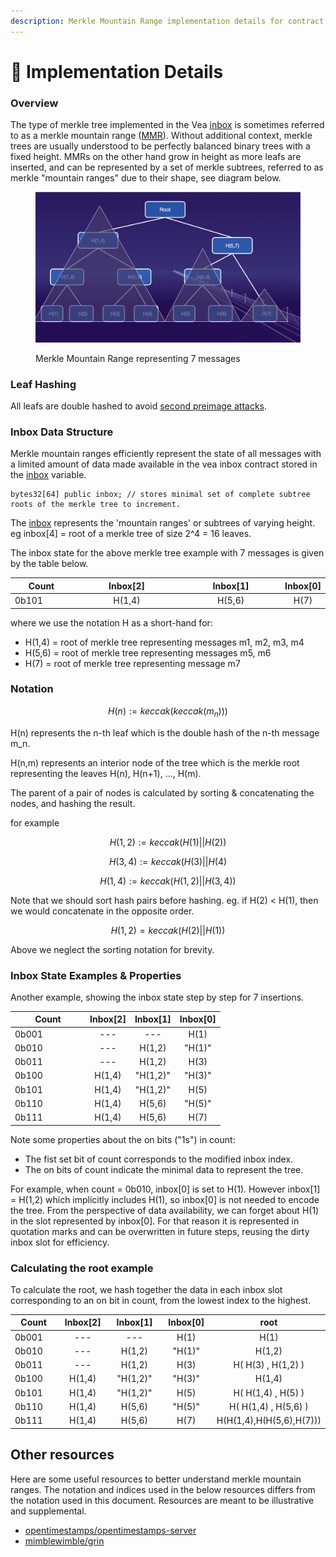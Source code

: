 ```yaml
---
description: Merkle Mountain Range implementation details for contract reviewers.
---
```


# 📝 Implementation Details

### Overview

The type of merkle tree implemented in the Vea [inbox](https://github.com/kleros/vea/blob/2410617e6e6c243bc3108059c39703350031ead2/contracts/src/arbitrumToEth/VeaInboxArbToEth.sol) is sometimes referred to as a merkle mountain range ([MMR](https://github.com/opentimestamps/opentimestamps-server/blob/master/doc/merkle-mountain-range.md)). Without additional context, merkle trees are usually understood to be perfectly balanced binary trees with a fixed height. MMRs on the other hand grow in height as more leafs are inserted, and can be represented by a set of merkle subtrees, referred to as merkle "mountain ranges" due to their shape, see diagram below.

<figure><img src="../../.gitbook/assets/image (44).png" alt=""><figcaption><p>Merkle Mountain Range representing 7 messages</p></figcaption></figure>

### Leaf Hashing

All leafs are double hashed to avoid [second preimage attacks](https://flawed.net.nz/2018/02/21/attacking-merkle-trees-with-a-second-preimage-attack/).

### Inbox Data Structure

Merkle mountain ranges efficiently represent the state of all messages with a limited amount of data made available in the vea inbox contract stored in the [inbox](https://github.com/kleros/vea/blob/2410617e6e6c243bc3108059c39703350031ead2/contracts/src/arbitrumToEth/VeaInboxArbToEth.sol#L34) variable.

```
bytes32[64] public inbox; // stores minimal set of complete subtree roots of the merkle tree to increment.
```

The [inbox](https://github.com/kleros/vea/blob/c78180985507611b3f6b69c2863a7a36e1daed47/contracts/src/arbitrumToEth/VeaInboxArbToEth.sol#L50) represents the 'mountain ranges' or subtrees of varying height. eg inbox\[4] = root of a merkle tree of size 2^4 = 16 leaves.

The inbox state for the above merkle tree example with 7 messages is given by the table below.

<table><thead><tr><th width="101">Count</th><th width="201" align="center">Inbox[2]</th><th width="180" align="center">Inbox[1]</th><th align="center">Inbox[0]</th></tr></thead><tbody><tr><td>0b101</td><td align="center">H(1,4)</td><td align="center">H(5,6)</td><td align="center">H(7)</td></tr></tbody></table>

where we use the notation H as a short-hand for:

* H(1,4) = root of merkle tree representing messages m1, m2, m3, m4
* H(5,6) = root of merkle tree representing messages m5, m6
* H(7) = root of merkle tree representing message m7

### Notation

$$
H(n):= keccak(keccak(m_n)))
$$

H(n) represents the n-th leaf which is the double hash of the n-th message m\_n.

H(n,m) represents an interior node of the tree which is the merkle root representing the leaves H(n), H(n+1), ..., H(m).

The parent of a pair of nodes is calculated by sorting & concatenating the nodes, and hashing the result.

for example

$$
H(1,2):= keccak(H(1) \mathbin{||}H(2))
$$

$$
H(3,4):= keccak(H(3) \mathbin{||}H(4)
$$

$$
H(1,4):= keccak(H(1,2) \mathbin{||}H(3,4))
$$



Note that we should sort hash pairs before hashing. eg. if H(2) < H(1), then we would concatenate in the opposite order.

$$
H(1,2) = keccak(H(2) \mathbin{||}H(1))
$$

Above we neglect the sorting notation for brevity.

### Inbox State Examples & Properties

Another example, showing the inbox state step by step for 7 insertions.

<table><thead><tr><th width="106">Count</th><th align="center">Inbox[2]</th><th align="center">Inbox[1]</th><th align="center">Inbox[0]</th></tr></thead><tbody><tr><td>0b001</td><td align="center">---</td><td align="center">---</td><td align="center">H(1)</td></tr><tr><td>0b010</td><td align="center">---</td><td align="center">H(1,2)</td><td align="center">"H(1)"</td></tr><tr><td>0b011</td><td align="center">---</td><td align="center">H(1,2)</td><td align="center">H(3)</td></tr><tr><td>0b100</td><td align="center">H(1,4)</td><td align="center">"H(1,2)"</td><td align="center">"H(3)"</td></tr><tr><td>0b101</td><td align="center">H(1,4)</td><td align="center">"H(1,2)"</td><td align="center">H(5)</td></tr><tr><td>0b110</td><td align="center">H(1,4)</td><td align="center">H(5,6)</td><td align="center">"H(5)"</td></tr><tr><td>0b111</td><td align="center">H(1,4)</td><td align="center">H(5,6)</td><td align="center">H(7)</td></tr></tbody></table>

Note some properties about the on bits ("1s") in count:

* The fist set bit of count corresponds to the modified inbox index.
* The on bits of count indicate the minimal data to represent the tree.

For example, when count = 0b010, inbox\[0] is set to H(1). However inbox\[1] = H(1,2) which implicitly includes H(1), so inbox\[0] is not needed to encode the tree. From the perspective of data availability, we can forget about H(1) in the slot represented by inbox\[0]. For that reason it is represented in quotation marks and can be overwritten in future steps, reusing the dirty inbox slot for efficiency.

### Calculating the root example

To calculate the root, we hash together the data in each inbox slot corresponding to an on bit in count, from the lowest index to the highest.

<table><thead><tr><th width="96">Count</th><th width="96" align="center">Inbox[2]</th><th width="93" align="center">Inbox[1]</th><th width="96" align="center">Inbox[0]</th><th align="center">root</th></tr></thead><tbody><tr><td>0b001</td><td align="center">---</td><td align="center">---</td><td align="center">H(1)</td><td align="center">H(1)</td></tr><tr><td>0b010</td><td align="center">---</td><td align="center">H(1,2)</td><td align="center">"H(1)"</td><td align="center">H(1,2)</td></tr><tr><td>0b011</td><td align="center">---</td><td align="center">H(1,2)</td><td align="center">H(3)</td><td align="center">H( H(3) , H(1,2) )</td></tr><tr><td>0b100</td><td align="center">H(1,4)</td><td align="center">"H(1,2)"</td><td align="center">"H(3)"</td><td align="center">H(1,4)</td></tr><tr><td>0b101</td><td align="center">H(1,4)</td><td align="center">"H(1,2)"</td><td align="center">H(5)</td><td align="center">H( H(1,4) , H(5) )</td></tr><tr><td>0b110</td><td align="center">H(1,4)</td><td align="center">H(5,6)</td><td align="center">"H(5)"</td><td align="center">H( H(1,4) , H(5,6) )</td></tr><tr><td>0b111</td><td align="center">H(1,4)</td><td align="center">H(5,6)</td><td align="center">H(7)</td><td align="center">H(H(1,4),H(H(5,6),H(7)))</td></tr></tbody></table>

## Other resources

Here are some useful resources to better understand merkle mountain ranges. The notation and indices used in the below resources differs from the notation used in this document. Resources are meant to be illustrative and supplemental.

* [opentimestamps/opentimestamps-server](https://github.com/opentimestamps/opentimestamps-server/blob/master/doc/merkle-mountain-range.md)
* [mimblewimble/grin](https://github.com/mimblewimble/grin/blob/master/doc/mmr.md)

